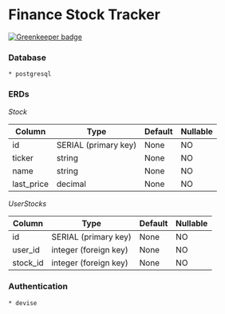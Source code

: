 # Finance Stock Tracker

[![Greenkeeper badge](https://badges.greenkeeper.io/Asher978/Finance-Tracker.svg)](https://greenkeeper.io/)

### Database

    * postgresql

### ERDs

_Stock_

| Column     | Type                 | Default | Nullable |
| ---------- | -------------------- | ------- | -------- |
| id         | SERIAL (primary key) | None    | NO       |
| ticker     | string               | None    | NO       |
| name       | string               | None    | NO       |
| last_price | decimal              | None    | NO       |

_UserStocks_

| Column   | Type                  | Default | Nullable |
| -------- | --------------------- | ------- | -------- |
| id       | SERIAL (primary key)  | None    | NO       |
| user_id  | integer (foreign key) | None    | NO       |
| stock_id | integer (foreign key) | None    | NO       |

### Authentication

    * devise
